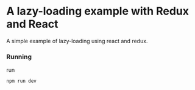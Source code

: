 # A lazy-loading example with Redux and React

A simple example of lazy-loading using react and redux.

### Running
run
```
npm run dev
```


